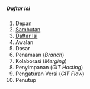 ##### Daftar Isi

1. [Depan](README.md)
2. [Sambutan](sambutan.md)
3. [Daftar Isi](daftar-isi.md)
4. Awalan
5. Dasar
6. Penamaan (_Branch_)
7. Kolaborasi (_Merging_)
8. Penyimpanan (_GIT Hosting_)
9. Pengaturan Versi (_GIT Flow_)
10. Penutup
